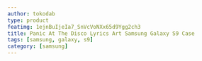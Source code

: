 ```yaml
---
author: tokodab
type: product
featimg: 1ejnBuIjeIa7_SnVcVoNXx65d9Ygg2ch3
title: Panic At The Disco Lyrics Art Samsung Galaxy S9 Case
tags: [samsung, galaxy, s9]
category: [samsung]
---
```

